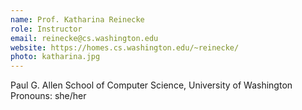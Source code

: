 ```yaml
---
name: Prof. Katharina Reinecke
role: Instructor
email: reinecke@cs.washington.edu
website: https://homes.cs.washington.edu/~reinecke/
photo: katharina.jpg
---
```


Paul G. Allen School of Computer Science, University of Washington
Pronouns: she/her